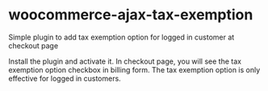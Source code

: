 # woocommerce-ajax-tax-exemption
Simple plugin to add tax exemption option for  logged in customer at checkout page 


Install the plugin and activate it.
In checkout page, you will see the tax exemption option checkbox in billing form.
The tax exemption option is only effective for logged in customers. 